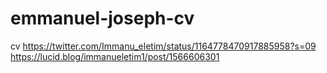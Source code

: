 # emmanuel-joseph-cv
cv
https://twitter.com/Immanu_eletim/status/1164778470917885958?s=09
https://lucid.blog/immanueletim1/post/1566606301
